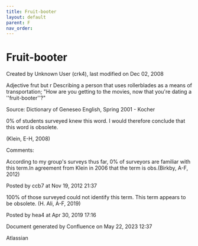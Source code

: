```yaml
---
title: Fruit-booter
layout: default
parent: F
nav_order:
---
```


# Fruit-booter

Created by  Unknown User (crk4), last modified on Dec 02, 2008

Adjective frut but r Describing a person that uses rollerblades as a means of transportation; &quot;How are you getting to the movies, now that you're dating a ''fruit-booter''?&quot; 

Source: Dictionary of Geneseo English, Spring 2001 - Kocher

0% of students surveyed knew this word. I would therefore conclude that this word is obsolete.

(Klein, E-H, 2008)

Comments:

According to my group's surveys thus far, 0% of surveyors are familiar with this term.In agreement from Klein in 2006 that the term is obs.(Birkby, A-F, 2012)

Posted by ccb7 at Nov 19, 2012 21:37

100% of those surveyed could not identify this term. This term appears to be obsolete. (H. Ali, A-F, 2019)

Posted by hea4 at Apr 30, 2019 17:16

Document generated by Confluence on May 22, 2023 12:37

Atlassian
